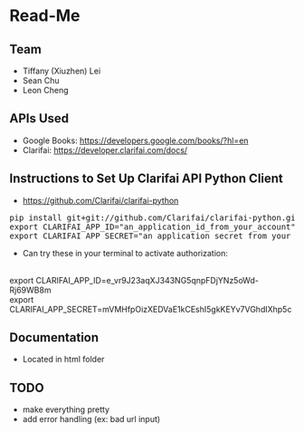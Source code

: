# Read-Me

## Team
- Tiffany (Xiuzhen) Lei  
- Sean Chu               
- Leon Cheng            

## APIs Used
- Google Books: https://developers.google.com/books/?hl=en
- Clarifai: https://developer.clarifai.com/docs/

## Instructions to Set Up Clarifai API Python Client
- https://github.com/Clarifai/clarifai-python
<pre>
pip install git+git://github.com/Clarifai/clarifai-python.git
export CLARIFAI_APP_ID="an_application_id_from_your_account"
export CLARIFAI_APP_SECRET="an_application_secret_from_your_account"
</pre>


- Can try these in your terminal to activate authorization:
<br />
export CLARIFAI_APP_ID=e_vr9J23aqXJ343NG5qnpFDjYNz5oWd-Rj69WB8m
<br />
export CLARIFAI_APP_SECRET=mVMHfpOizXEDVaE1kCEshI5gkKEYv7VGhdIXhp5c



## Documentation
- Located in html folder

## TODO
- make everything pretty
- add error handling (ex: bad url input)
